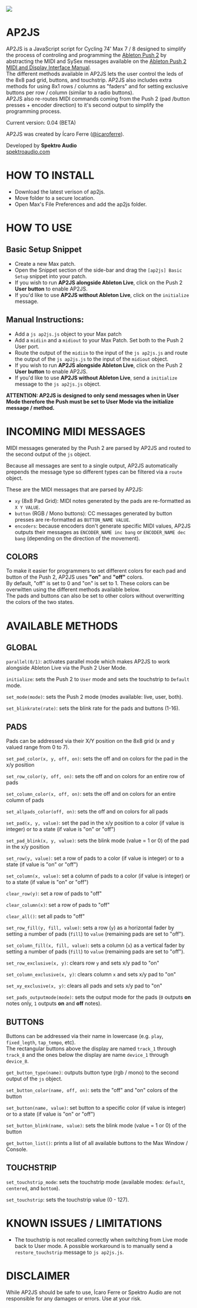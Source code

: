 ![](ap2js-logo.png)

# AP2JS

AP2JS is a JavaScript script for Cycling 74' Max 7 / 8 designed to simplify the process of controling and programming the [Ableton Push 2](https://www.ableton.com/en/push/) by abstracting the MIDI and SySex messages available on the [Ableton Push 2 MIDI and Display Interface Manual](https://github.com/Ableton/push-interface/blob/master/doc/AbletonPush2MIDIDisplayInterface.asc).  
The different methods available in AP2JS lets the user control the leds of the 8x8 pad grid, buttons, and touchstrip. AP2JS also includes extra methods for using 8x1 rows / columns as "faders" and for setting exclusive buttons per row / column (similar to a radio buttons).    
AP2JS also re-routes MIDI commands coming from the Push 2 (pad /button presses + encoder direction) to it's second output to simplify the programming process.

Current version: 0.04 (BETA)

AP2JS was created by Ícaro Ferre ([@icaroferre](http://twitter.com/icaroferre)).

Developed by **Spektro Audio**  
[spektroaudio.com](http://spektroaudio.com)

# HOW TO INSTALL

- Download the latest verison of ap2js.
- Move folder to a secure location.
- Open Max's File Preferences and add the ap2js folder.

# HOW TO USE

## Basic Setup Snippet

- Create a new Max patch.
- Open the Snippet section of the side-bar and drag the ```[ap2js] Basic Setup``` snippet into your patch.
- If you wish to run **AP2JS alongside Ableton Live**, click on the Push 2 **User button** to enable AP2JS.
- If you'd like to use **AP2JS without Ableton Live**, click on the ```initialize``` message.

## Manual Instructions:

- Add a ```js ap2js.js``` object to your Max patch
- Add a ```midiin``` and a ```midiout``` to your Max Patch. Set both to the Push 2 User port.
- Route the output of the ```midiin``` to the input of the ```js ap2js.js``` and route the output of the ```js ap2js.js``` to the input of the ```midiout``` object.
- If you wish to run **AP2JS alongside Ableton Live**, click on the Push 2 **User button** to enable AP2JS.
- If you'd like to use **AP2JS without Ableton Live**, send a ```initialize``` message to the ```js ap2js.js``` object.

**ATTENTION: AP2JS is designed to only send messages when in User Mode therefore the Push must be set to User Mode via the initialize message / method.** 

# INCOMING MIDI MESSAGES

MIDI messages generated by the Push 2 are parsed by AP2JS and routed to the second output of the ```js``` object.

Because all messages are sent to a single output, AP2JS automatically prepends the message type so different types can be filtered via a ```route``` object.

These are the MIDI messages that are parsed by AP2JS:

- ```xy``` (8x8 Pad Grid): MIDI notes generated by the pads are re-formatted as ```X Y VALUE```.
- ```button``` (RGB / Mono buttons): CC messages generated by button presses are re-formatted as ```BUTTON_NAME VALUE```.
- ```encoders```: because encoders don't generate specific MIDI values, AP2JS outputs their messages as ```ENCODER_NAME inc bang``` or ```ENCODER_NAME dec bang``` (depending on the direction of the movement).

## COLORS

To make it easier for programmers to set different colors for each pad and button of the Push 2, AP2JS uses **"on"** and **"off"** colors.  
By default, "off" is set to 0 and "on" is set to 1. These colors can be overwitten using the different methods available below.  
The pads and buttons can also be set to other colors without overwritting the colors of the two states.


# AVAILABLE METHODS

## GLOBAL

```parallel(0/1)```:  activates parallel mode which makes AP2JS to work alongside Ableton Live via the Push 2 User Mode.

```initialize```: sets the Push 2 to ```User``` mode and sets the touchstrip to ```Default``` mode.

```set_mode(mode)```: sets the Push 2 mode (modes available: live, user, both).

```set_blinkrate(rate)```:  sets the blink rate for the pads and buttons (1-16).

## PADS

Pads can be addressed via their X/Y position on the 8x8 grid (x and y valued range from 0 to 7).  

```set_pad_color(x, y, off, on)```: sets the off and on colors for the pad in the x/y position  

```set_row_color(y, off, on)```: sets the off  and on colors for an entire row of pads  

```set_column_color(x, off, on)```: sets the off  and on colors for an entire column of pads  

```set_allpads_color(off, on)```: sets the off  and on colors for all pads  

```set_pad(x, y, value)```: set the pad in the x/y position to a color (if value is integer) or to a state (if value is "on" or "off")  

```set_pad_blink(x, y, value)```: sets the blink mode (value = 1 or 0) of the pad in the x/y position

```set_row(y, value)```: set a row of pads to a color (if value is integer) or to a state (if value is "on" or "off")  

```set_column(x, value)```:  set a column of pads to a color (if value is integer) or to a state (if value is "on" or "off")

```clear_row(y)```: set a row of pads to "off"  

```clear_column(x)```:  set a row of pads to "off"  

```clear_all()```: set all pads to "off"

```set_row_fill(y, fill, value)```: sets a row (```y```) as a horizontal fader by setting a number of pads (```fill```) to  ```value``` (remaining pads are set to "off").  

```set_column_fill(x, fill, value)```: sets a column (```x```) as a vertical fader by setting a number of pads (```fill```) to  ```value``` (remaining pads are set to "off").  

```set_row_exclusive(x, y)```: clears row ```y``` and sets x/y pad to "on"  

```set_column_exclusive(x, y)```: clears column ```x``` and sets x/y pad to "on"  

```set_xy_exclusive(x, y)```: clears all pads and sets x/y pad to "on" 

```set_pads_outputmode(mode)```:  sets the output mode for the pads (```0``` outputs **on** notes only, ```1``` outputs **on** and **off** notes).



## BUTTONS

Buttons can be addressed via their name in lowercase (e.g. ```play```, ```fixed_legth```, ```tap_tempo```, etc).  
The rectangular buttons above the display are named ```track_1``` through ```track_8``` and the ones below the display are name ```device_1``` through ```device_8```.

```get_button_type(name)```: outputs button type (rgb / mono) to the second output of the ```js``` object.

```set_button_color(name, off, on)```: sets the "off" and "on" colors of the button

```set_button(name, value)```: set button to a specific color (if value is integer) or to a state (if value is "on" or "off")  

```set_button_blink(name, value)```: sets the blink mode (value = 1 or 0) of the button  

```get_button_list()```: prints a list of all available buttons to the Max Window / Console.

## TOUCHSTRIP

```set_touchstrip_mode```: sets the touchstrip mode (available modes: ```default```,  ```centered```,  and ```bottom```).

```set_touchstrip```: sets the touchstrip value (0 - 127).

# KNOWN ISSUES / LIMITATIONS

- The touchstrip is not recalled correctly when switching from Live mode back to User mode. A possible workaround is to manually send a ```restore_touchstrip``` message to ```js ap2js.js```. 

# DISCLAIMER

While AP2JS should be safe to use, Ícaro Ferre or Spektro Audio are not responsible for any damages or errors. Use at your risk.